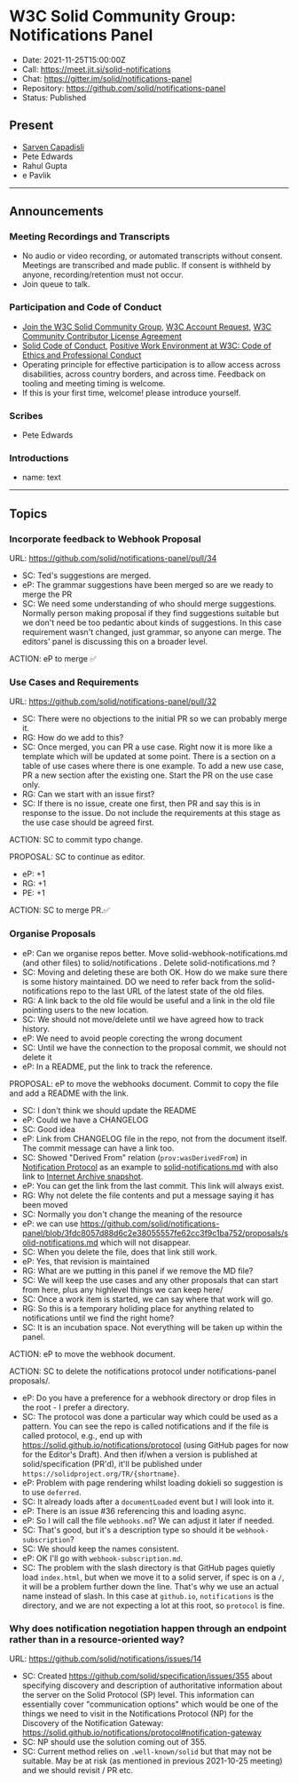 # W3C Solid Community Group: Notifications Panel

* Date: 2021-11-25T15:00:00Z
* Call: https://meet.jit.si/solid-notifications
* Chat: https://gitter.im/solid/notifications-panel
* Repository: https://github.com/solid/notifications-panel
* Status: Published

## Present
* [Sarven Capadisli](https://csarven.ca/#i)
* Pete Edwards
* Rahul Gupta
* e Pavlik

---

## Announcements

### Meeting Recordings and Transcripts
* No audio or video recording, or automated transcripts without consent. Meetings are transcribed and made public. If consent is withheld by anyone, recording/retention must not occur.
* Join queue to talk.


### Participation and Code of Conduct
* [Join the W3C Solid Community Group](https://www.w3.org/community/solid/join), [W3C Account Request](http://www.w3.org/accounts/request), [W3C Community Contributor License Agreement](https://www.w3.org/community/about/agreements/cla/)
* [Solid Code of Conduct](https://github.com/solid/process/blob/main/code-of-conduct.md), [Positive Work Environment at W3C: Code of Ethics and Professional Conduct](https://www.w3.org/Consortium/cepc/)
* Operating principle for effective participation is to allow access across disabilities, across country borders, and across time. Feedback on tooling and meeting timing is welcome.
* If this is your first time, welcome! please introduce yourself.


### Scribes
* Pete Edwards

### Introductions
* name: text

---

## Topics

### Incorporate feedback to Webhook Proposal
URL: https://github.com/solid/notifications-panel/pull/34

* SC: Ted's suggestions are merged.
* eP: The grammar suggestions have been merged so are we ready to merge the PR
* SC: We need some understanding of who should merge suggestions. Normally person making proposal if they find suggestions suitable but we don't need be too pedantic about kinds of suggestions. In this case requirement wasn't changed, just grammar, so anyone can merge. The editors' panel is discussing this on a broader level.

ACTION: eP to merge ✅

### Use Cases and Requirements
URL: https://github.com/solid/notifications-panel/pull/32
* SC: There were no objections to the initial PR so we can probably merge it.
* RG: How do we add to this?
* SC: Once merged, you can PR a use case. Right now it is more like a template which will be updated at some point. There is a section on a table of use cases where there is one example. To add a new use case, PR a new section after the existing one. Start the PR on the use case only.
* RG: Can we start with an issue first?
* SC: If there is no issue, create one first, then PR and say this is in response to the issue. Do not include the requirements at this stage as the use case should be agreed first.

ACTION: SC to commit typo change.

PROPOSAL: SC to continue as editor.

* eP: +1
* RG: +1
* PE: +1

ACTION: SC to merge PR.✅


### Organise Proposals
* eP: Can we organise repos better. Move solid-webhook-notifications.md (and other files) to solid/notifications . Delete solid-notifications.md ?
* SC:  Moving and deleting these are both OK. How do we make sure there is some history maintained. DO we need to refer back from the solid-notifications repo to the last URL of the latest state of the old files.
* RG: A link back to the old file would be useful and a link in the old file pointing users to the new location.
* SC: We should not move/delete until we have agreed how to track history.
* eP: We need to avoid people corecting the wrong document
* SC: Until we have the connection to the proposal commit, we should not delete it
* eP: In a README, put the link to track the reference.

PROPOSAL: eP to move the webhooks document. Commit to copy the file and add a README with the link.

* SC: I don't think we should update the README
* eP: Could we have a CHANGELOG
* SC: Good idea
* eP: Link from CHANGELOG file in the repo, not from the document itself. The commit message can have a link too.
* SC: Showed "Derived From" relation (`prov:wasDerivedFrom`) in [Notification Protocol](https://solid.github.io/notifications/protocol) as an example to [solid-notifications.md](https://github.com/solid/notifications-panel/blob/3fdc8057d88d6c2e38055557fe62cc3f9c1ba752/proposals/solid-notifications.md) with also link to [Internet Archive snapshot](https://web.archive.org/web/20211014130216/https://github.com/solid/notifications-panel/blob/3fdc8057d88d6c2e38055557fe62cc3f9c1ba752/proposals/solid-notifications.md).
* eP: You can get the link from the last commit. This link will always exist.
* RG: Why not delete the file contents and put a message saying it has been moved
* SC: Normally you don't change the meaning of the resource
* eP: we can use https://github.com/solid/notifications-panel/blob/3fdc8057d88d6c2e38055557fe62cc3f9c1ba752/proposals/solid-notifications.md which will not disappear.
* SC: When you delete the file, does that link still work.
* eP: Yes, that revision is maintained
* RG: What are we putting in this panel if we remove the MD file?
* SC: We will keep the use cases and any other proposals that can start from here, plus any highlevel things we can keep here/
* SC: Once a work item is started, we can say where that work will go.
* RG: So this is a temporary holiding place for anything related to notifications until we find the right home?
* SC: It is an incubation space. Not everything will be taken up within the panel.

ACTION: eP to move the webhook document.

ACTION: SC to delete the notifications protocol under notifications-panel proposals/.

* eP: Do you have a preference for a webhook directory or drop files in the root - I prefer a directory.
* SC: The protocol was done a particular way which could be used as a pattern. You can see the repo is called notifications and if the file is called protocol, e.g., end up with https://solid.github.io/notifications/protocol (using GitHub pages for now for the Editor's Draft). And then if/when a version is published at solid/specification (PR'd), it'll be published under `https://solidproject.org/TR/{shortname}`.
* eP: Problem with page rendering whilst loading dokieli so suggestion is to use `deferred`.
* SC: It already loads after a `documentLoaded` event but I will look into it.
* eP: There is an issue #36 referencing this and loading async.
* eP: So I will call the file `webhooks.md`? We can adjust it later if needed.
* SC: That's good, but it's a description type so should it be `webhook-subscription`?
* SC: We should keep the names consistent.
* eP: OK I'll go with `webhook-subscription.md`.
* SC: The problem with the slash directory is that GitHub pages quietly load `index.html`, but when we move it to a solid server, if spec is on a `/`, it will be a problem further down the line. That's why we use an actual name instead of slash. In this case at `github.io`, `notifications` is the directory, and we are not expecting a lot at this root, so `protocol` is fine.


### Why does notification negotiation happen through an endpoint rather than in a resource-oriented way?
URL: https://github.com/solid/notifications/issues/14

* SC: Created https://github.com/solid/specification/issues/355 about specifying discovery and description of authoritative information about the server on the Solid Protocol (SP) level. This information can essentially cover "communication options" which would be one of the things we need to visit in the Notifications Protocol (NP) for the Discovery of the Notification Gateway: https://solid.github.io/notifications/protocol#notification-gateway
* SC: NP should use the solution coming out of 355.
* SC: Current method relies on `.well-known/solid` but that may not be suitable. May be at risk (as mentioned in previous 2021-10-25 meeting) and we should revisit / PR etc.
